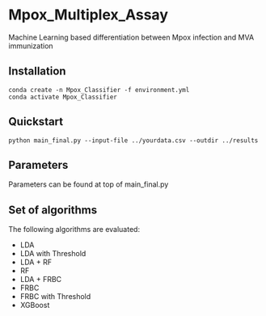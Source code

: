 # Mpox_Multiplex_Assay
Machine Learning based differentiation between Mpox infection and MVA immunization


## Installation
```
conda create -n Mpox_Classifier -f environment.yml
conda activate Mpox_Classifier
```

## Quickstart
```
python main_final.py --input-file ../yourdata.csv --outdir ../results
```

## Parameters
Parameters can be found at top of main_final.py 

## Set of algorithms
The following algorithms are evaluated:
- LDA
- LDA with Threshold
- LDA + RF
- RF
- LDA + FRBC
- FRBC
- FRBC with Threshold
- XGBoost
